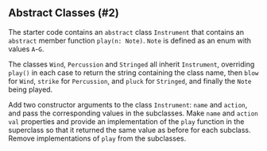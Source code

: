 ## Abstract Classes (#2)

The starter code contains an `abstract` class `Instrument` that contains
an `abstract` member function `play(n: Note)`. `Note` is defined as an enum
with values `A`-`G`. 

The classes `Wind`, `Percussion` and `Stringed` all inherit `Instrument`, 
overriding `play()` in each case to return the string containing the class name,
then `blow` for `Wind`, `strike` for `Percussion`, and `pluck` for `Stringed`,
and finally the `Note` being played.

Add two constructor arguments to the class `Instrument`: `name` and `action`,
and pass the corresponding values in the subclasses. Make `name` and `action`
`val` properties and provide an implementation of the `play` function in the
superclass so that it returned the same value as before for each subclass.
Remove implementations of `play` from the subclasses.
